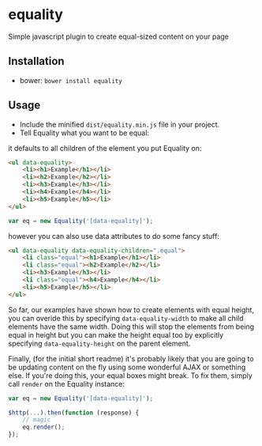 # equality
Simple javascript plugin to create equal-sized content on your page

## Installation

 - bower: `bower install equality`

## Usage

 - Include the minified `dist/equality.min.js` file in your project.
 - Tell Equality what you want to be equal:

it defaults to all children of the element you put Equality on:

```html
<ul data-equality>
    <li><h1>Example</h1></li>
    <li><h2>Example</h2></li>
    <li><h3>Example</h3></li>
    <li><h4>Example</h4></li>
    <li><h5>Example</h5></li>
</ul>
```

```js
var eq = new Equality('[data-equality]');
```

however you can also use data attributes to do some fancy stuff:

```html
<ul data-equality data-equality-children=".equal">
    <li class="equal"><h1>Example</h1></li>
    <li class="equal"><h2>Example</h2></li>
    <li><h3>Example</h3></li>
    <li class="equal"><h4>Example</h4></li>
    <li><h5>Example</h5></li>
</ul>
```

So far, our examples have shown how to create elements with equal height, you can overide this by
specifying `data-equality-width` to make all child elements have the same width. Doing this will stop
the elements from being equal in height but you can make the height equal too by explicitly specifying `data-equality-height`
on the parent element.

Finally, (for the initial short readme) it's probably likely that you are going to be updating content
on the fly using some wonderful AJAX or something else. If you're doing this, your equal boxes might break. To fix them,
simply call `render` on the Equality instance:

```js
var eq = new Equality('[data-equality]');

$http(...).then(function (response) {
    // magic
    eq.render();
});

```
